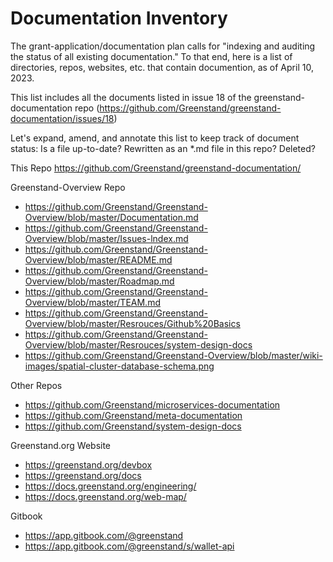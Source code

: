 Documentation Inventory
======================================
The grant-application/documentation plan calls for 
"indexing and auditing the status of all existing documentation."
To that end, here is a list of directories, repos, websites, etc.
that contain documention, as of April 10, 2023.

This list includes all the documents listed in issue 18 of the
greenstand-documentation repo 
(https://github.com/Greenstand/greenstand-documentation/issues/18)

Let's expand, amend, and annotate this list to keep track of 
document status: Is a file up-to-date? Rewritten as an *.md file
in this repo? Deleted? 

This Repo
https://github.com/Greenstand/greenstand-documentation/

Greenstand-Overview Repo
- https://github.com/Greenstand/Greenstand-Overview/blob/master/Documentation.md
- https://github.com/Greenstand/Greenstand-Overview/blob/master/Issues-lndex.md
- https://github.com/Greenstand/Greenstand-Overview/blob/master/README.md
- https://github.com/Greenstand/Greenstand-Overview/blob/master/Roadmap.md
- https://github.com/Greenstand/Greenstand-Overview/blob/master/TEAM.md
- https://github.com/Greenstand/Greenstand-Overview/blob/master/Resrouces/Github%20Basics
- https://github.com/Greenstand/Greenstand-Overview/blob/master/Resrouces/system-design-docs
- https://github.com/Greenstand/Greenstand-Overview/blob/master/wiki-images/spatial-cluster-database-schema.png

Other Repos
- https://github.com/Greenstand/microservices-documentation
- https://github.com/Greenstand/meta-documentation
- https://github.com/Greenstand/system-design-docs

Greenstand.org Website
- https://greenstand.org/devbox
- https://greenstand.org/docs
- https://docs.greenstand.org/engineering/
- https://docs.greenstand.org/web-map/

Gitbook
- https://app.gitbook.com/@greenstand
- https://app.gitbook.com/@greenstand/s/wallet-api


